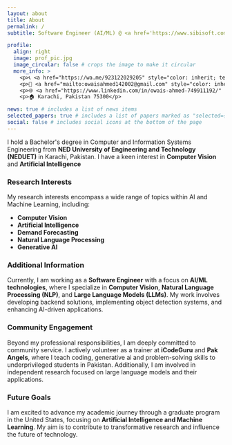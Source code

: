 ```yaml
---
layout: about
title: About
permalink: /
subtitle: Software Engineer (AI/ML) @ <a href='https://www.sibisoft.com/'>Sibisoft</a>

profile:
  align: right
  image: prof_pic.jpg
  image_circular: false # crops the image to make it circular
  more_info: >
    <p>📞 <a href="https://wa.me/923122029205" style="color: inherit; text-decoration: underline; underline">+92 (312) 2029205</a> </p>
    <p>📧 <a href="mailto:owaisahmed142002@gmail.com" style="color: inherit; text-decoration: underline; underline">owaisahmed142002@gmail.com</a> </p>
    <p>🌐 <a href="https://www.linkedin.com/in/owais-ahmed-749911192/" style="color: inherit; text-decoration: underline; underline">linkedin.com/in/owais-ahmed-749911192/</a> </p>
    <p>🏠 Karachi, Pakistan 75300</p>

news: true # includes a list of news items
selected_papers: true # includes a list of papers marked as "selected={true}"
social: false # includes social icons at the bottom of the page
---
```


<p>I hold a Bachelor's degree in Computer and Information Systems Engineering from <b>NED University of Engineering and Technology (NEDUET)</b> in Karachi, Pakistan. I have a keen interest in <b><strong>Computer Vision</strong></b> and <b><strong>Artificial Intelligence</strong></b></p>

<h3><strong>Research Interests</strong></h3>
<p>My research interests encompass a wide range of topics within AI and Machine Learning, including:</p>
<ul>
    <li><b><strong>Computer Vision</strong></b></li>
    <li><b><strong>Artificial Intelligence</strong></b></li>
    <li><b><strong>Demand Forecasting</strong></b></li>
    <li><b><strong>Natural Language Processing</strong></b></li>
    <li><b><strong>Generative AI</strong></b></li>
</ul>

<h3><strong>Additional Information</strong></h3>
<p>Currently, I am working as a <b>Software Engineer</b> with a focus on <b>AI/ML technologies</b>, where I specialize in <b>Computer Vision</b>, <b>Natural Language Processing (NLP)</b>, and <b>Large Language Models (LLMs)</b>. My work involves developing backend solutions, implementing object detection systems, and enhancing AI-driven applications.</p>

<h3><strong>Community Engagement</strong></h3>
<p>Beyond my professional responsibilities, I am deeply committed to community service. I actively volunteer as a trainer at <b>iCodeGuru</b> and <b>Pak Angels</b>, where I teach coding, generative ai and problem-solving skills to underprivileged students in Pakistan. Additionally, I am involved in independent research focused on large language models and their applications.</p>

<h3><strong>Future Goals</strong></h3>
<p>I am excited to advance my academic journey through a graduate program in the United States, focusing on <b><strong>Artificial Intelligence and Machine Learning</strong></b>. My aim is to contribute to transformative research and influence the future of technology.</p>

<div style="display: none;">
    <a href="https://clustrmaps.com/site/" title="Visit tracker">
        <img src="//clustrmaps.com/map_v2.js?d=Zb_hH21BM6grVAEPzfYJqGczBQLWbIoZR6zoRV0TidU" 
             alt="Visitor Map" />
    </a>
</div>

